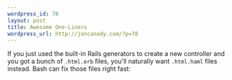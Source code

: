 ```yaml
--- 
wordpress_id: 78
layout: post
title: Awesome One-Liners
wordpress_url: http://joncanady.com/?p=78
---
```

If you just used the built-in Rails generators to create a new controller and you got a bunch of `.html.erb` files, you'll naturally want `.html.haml` files instead. Bash can fix those files right fast:

<script src="http://gist.github.com/127632.js"></script>
